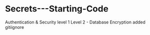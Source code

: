 # Secrets---Starting-Code
 Authentication &amp; Security level 1
 Level 2 - Database Encryption
 added gitiignore
